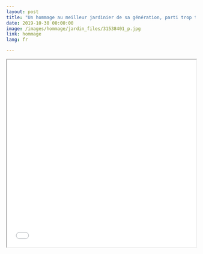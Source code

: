 ```yaml
---
layout: post
title: "Un hommage au meilleur jardinier de sa génération, parti trop tôt"
date: 2019-10-30 00:00:00
image: /images/hommage/jardin_files/31538401_p.jpg
link: hommage
lang: fr

---
```

<iframe 
 src="/images/hommage/jardin.html"
 width="100%" height="500"
 sandbox>
</iframe>



